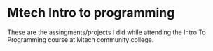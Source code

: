 # Mtech Intro to programming
These are the assingments/projects I did while attending the Intro To Programming course at Mtech community college.
